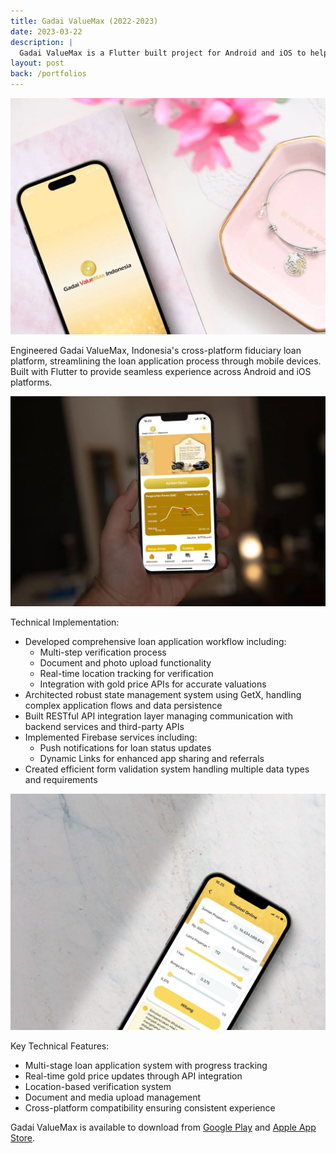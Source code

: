 ```yaml
---
title: Gadai ValueMax (2022-2023)
date: 2023-03-22
description: |
  Gadai ValueMax is a Flutter built project for Android and iOS to help customer perform fiduciary from the comfort of their home. 
layout: post
back: /portfolios
---
```


<img src="/assets/images/portfolios/gadai-front.webp" class="h-96 w-full object-cover"/>

Engineered Gadai ValueMax, Indonesia's cross-platform fiduciary loan platform, streamlining the loan application process through mobile devices. Built with Flutter to provide seamless experience across Android and iOS platforms.

<img src="/assets/images/portfolios/gadai-home.webp" class="h-96 w-full object-cover"/>

Technical Implementation:
- Developed comprehensive loan application workflow including:
  - Multi-step verification process
  - Document and photo upload functionality
  - Real-time location tracking for verification
  - Integration with gold price APIs for accurate valuations
- Architected robust state management system using GetX, handling complex application flows and data persistence
- Built RESTful API integration layer managing communication with backend services and third-party APIs
- Implemented Firebase services including:
  - Push notifications for loan status updates
  - Dynamic Links for enhanced app sharing and referrals
- Created efficient form validation system handling multiple data types and requirements

<img src="/assets/images/portfolios/gadai-loan-simulation.webp" class="h-96 w-full object-cover"/>

Key Technical Features:
- Multi-stage loan application system with progress tracking
- Real-time gold price updates through API integration
- Location-based verification system
- Document and media upload management
- Cross-platform compatibility ensuring consistent experience

Gadai ValueMax is available to download from <a href="https://play.google.com/store/apps/details?id=id.valuemax.customer" target="_blank">Google Play</a> and <a href="https://apps.apple.com/id/app/gadai-valuemax/id1610290035" target="_blank">Apple App Store</a>.
